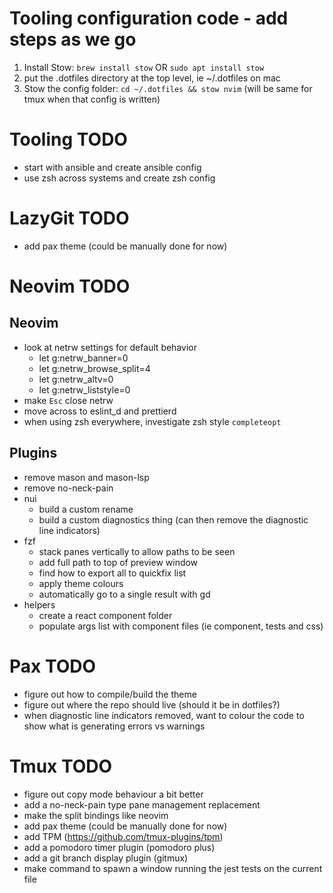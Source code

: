# Tooling configuration code - add steps as we go

1. Install Stow: `brew install stow` OR `sudo apt install stow`
1. put the .dotfiles directory at the top level, ie ~/.dotfiles on mac
1. Stow the config folder: `cd ~/.dotfiles && stow nvim` (will be same for tmux when that config is written)

# Tooling TODO

- start with ansible and create ansible config
- use zsh across systems and create zsh config

# LazyGit TODO

- add pax theme (could be manually done for now)

# Neovim TODO

## Neovim

- look at netrw settings for default behavior
  - let g:netrw_banner=0
  - let g:netrw_browse_split=4
  - let g:netrw_altv=0
  - let g:netrw_liststyle=0
- make `Esc` close netrw
- move across to eslint_d and prettierd
- when using zsh everywhere, investigate zsh style `completeopt`

## Plugins

- remove mason and mason-lsp
- remove no-neck-pain
- nui
  - build a custom rename
  - build a custom diagnostics thing (can then remove the diagnostic line indicators)
- fzf
  - stack panes vertically to allow paths to be seen
  - add full path to top of preview window
  - find how to export all to quickfix list
  - apply theme colours
  - automatically go to a single result with gd
- helpers
  - create a react component folder
  - populate args list with component files (ie component, tests and css)

# Pax TODO

- figure out how to compile/build the theme
- figure out where the repo should live (should it be in dotfiles?)
- when diagnostic line indicators removed, want to colour the code to show what is generating errors vs warnings

# Tmux TODO

- figure out copy mode behaviour a bit better
- add a no-neck-pain type pane management replacement
- make the split bindings like neovim
- add pax theme (could be manually done for now)
- add TPM (https://github.com/tmux-plugins/tpm)
- add a pomodoro timer plugin (pomodoro plus)
- add a git branch display plugin (gitmux)
- make command to spawn a window running the jest tests on the current file
